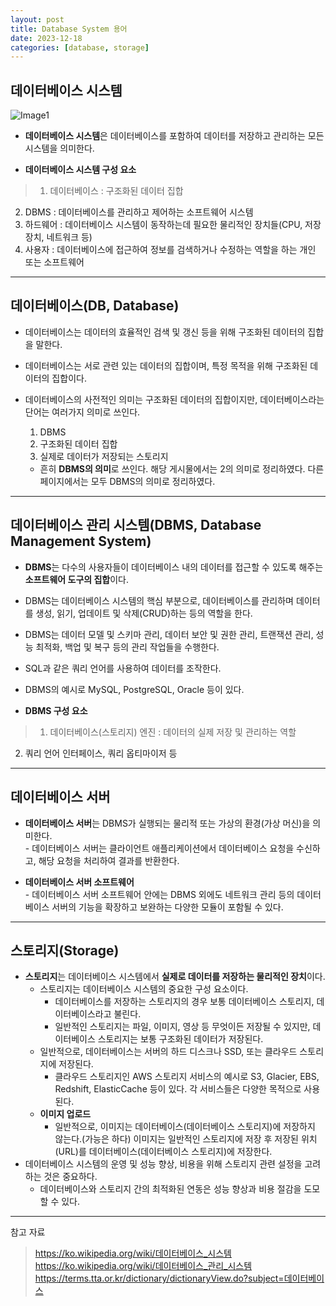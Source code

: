 ```yaml
---
layout: post
title: Database System 용어
date: 2023-12-18
categories: [database, storage]
---
```

## 데이터베이스 시스템
![Image1](https://github.com/LeeJae-H/LeeJae-H.github.io/assets/122717063/a7c7f9cf-8537-439e-8570-d24ad5e4adf7)
  - **데이터베이스 시스템**은 데이터베이스를 포함하여 데이터를 저장하고 관리하는 모든 시스템을 의미한다.  
 
   
  - **데이터베이스 시스템 구성 요소**
  >1. 데이터베이스 : 구조화된 데이터 집합
  2. DBMS : 데이터베이스를 관리하고 제어하는 소프트웨어 시스템
  3. 하드웨어 : 데이터베이스 시스템이 동작하는데 필요한 물리적인 장치들(CPU, 저장 장치, 네트워크 등)
  4. 사용자 : 데이터베이스에 접근하여 정보를 검색하거나 수정하는 역할을 하는 개인 또는 소프트웨어

---
## 데이터베이스(DB, Database)
  - 데이터베이스는 데이터의 효율적인 검색 및 갱신 등을 위해 구조화된 데이터의 집합을 말한다.
  - 데이터베이스는 서로 관련 있는 데이터의 집합이며, 특정 목적을 위해 구조화된 데이터의 집합이다.
   
  - 데이터베이스의 사전적인 의미는 구조화된 데이터의 집합이지만, 데이터베이스라는 단어는 여러가지 의미로 쓰인다.
      1. DBMS
      2. 구조화된 데이터 집합
      3. 실제로 데이터가 저장되는 스토리지  
      - 흔히 **DBMS의 의미**로 쓰인다. 해당 게시물에서는 2의 의미로 정리하였다. 다른 페이지에서는 모두 DBMS의 의미로 정리하였다.

---
## 데이터베이스 관리 시스템(DBMS, Database Management System)
  - **DBMS**는 다수의 사용자들이 데이터베이스 내의 데이터를 접근할 수 있도록 해주는 **소프트웨어 도구의 집합**이다.
  - DBMS는 데이터베이스 시스템의 핵심 부분으로, 데이터베이스를 관리하며 데이터를 생성, 읽기, 업데이트 및 삭제(CRUD)하는 등의 역할을 한다.
  - DBMS는 데이터 모델 및 스키마 관리, 데이터 보안 및 권한 관리, 트랜잭션 관리, 성능 최적화, 백업 및 복구 등의 관리 작업들을 수행한다.
  - SQL과 같은 쿼리 언어를 사용하여 데이터를 조작한다.
  - DBMS의 예시로 MySQL, PostgreSQL, Oracle 등이 있다.
   
  - **DBMS 구성 요소**
  >1. 데이터베이스(스토리지) 엔진 : 데이터의 실제 저장 및 관리하는 역할  
  2. 쿼리 언어 인터페이스, 쿼리 옵티마이저 등


---
## 데이터베이스 서버
  - **데이터베이스 서버**는 DBMS가 실행되는 물리적 또는 가상의 환경(가상 머신)을 의미한다.  
        - 데이터베이스 서버는 클라이언트 애플리케이션에서 데이터베이스 요청을 수신하고, 해당 요청을 처리하여 결과를 반환한다.

  - **데이터베이스 서버 소프트웨어**  
        - 데이터베이스 서버 소프트웨어 안에는 DBMS 외에도 네트워크 관리 등의 데이터베이스 서버의 기능을 확장하고 보완하는 다양한 모듈이 포함될 수 있다.

---
## 스토리지(Storage)
  - **스토리지**는 데이터베이스 시스템에서 **실제로 데이터를 저장하는 물리적인 장치**이다.
      - 스토리지는 데이터베이스 시스템의 중요한 구성 요소이다.
          - 데이터베이스를 저장하는 스토리지의 경우 보통 데이터베이스 스토리지, 데이터베이스라고 불린다.
          - 일반적인 스토리지는 파일, 이미지, 영상 등 무엇이든 저장될 수 있지만, 데이터베이스 스토리지는 보통 구조화된 데이터가 저장된다.
      - 일반적으로, 데이터베이스는 서버의 하드 디스크나 SSD, 또는 클라우드 스토리지에 저장된다.
          - 클라우드 스토리지인 AWS 스토리지 서비스의 예시로 S3, Glacier, EBS, Redshift, ElasticCache 등이 있다. 각 서비스들은 다양한 목적으로 사용된다.   
      - **이미지 업로드**
          - 일반적으로, 이미지는 데이터베이스(데이터베이스 스토리지)에 저장하지 않는다.(가능은 하다) 이미지는 일반적인 스토리지에 저장 후 저장된 위치(URL)를 데이터베이스(데이터베이스 스토리지)에 저장한다.
  - 데이터베이스 시스템의 운영 및 성능 향상, 비용을 위해 스토리지 관련 설정을 고려하는 것은 중요하다.
      - 데이터베이스와 스토리지 간의 최적화된 연동은 성능 향상과 비용 절감을 도모할 수 있다.

---
참고 자료

> https://ko.wikipedia.org/wiki/데이터베이스_시스템
> https://ko.wikipedia.org/wiki/데이터베이스_관리_시스템
> https://terms.tta.or.kr/dictionary/dictionaryView.do?subject=데이터베이스